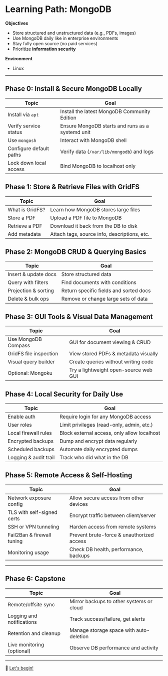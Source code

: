 # Learning Path: MongoDB

**Objectives**

* Store structured and unstructured data (e.g., PDFs, images)
* Use MongoDB daily like in enterprise environments
* Stay fully open source (no paid services)
* Prioritize **information security**

**Environment**
* Linux

---

## Phase 0: Install & Secure MongoDB Locally

| Topic                   | Goal                                             |
| ----------------------- | ------------------------------------------------ |
| Install via `apt`       | Install the latest MongoDB Community Edition     |
| Verify service status   | Ensure MongoDB starts and runs as a systemd unit |
| Use `mongosh`           | Interact with MongoDB shell                      |
| Configure default paths | Verify data (`/var/lib/mongodb`) and logs        |
| Lock down local access  | Bind MongoDB to localhost only                   |

## Phase 1: Store & Retrieve Files with GridFS

| Topic           | Goal                                         |
| --------------- | -------------------------------------------- |
| What is GridFS? | Learn how MongoDB stores large files         |
| Store a PDF     | Upload a PDF file to MongoDB                 |
| Retrieve a PDF  | Download it back from the DB to disk         |
| Add metadata    | Attach tags, source info, descriptions, etc. |

## Phase 2: MongoDB CRUD & Querying Basics

| Topic                | Goal                                   |
| -------------------- | -------------------------------------- |
| Insert & update docs | Store structured data                  |
| Query with filters   | Find documents with conditions         |
| Projection & sorting | Return specific fields and sorted docs |
| Delete & bulk ops    | Remove or change large sets of data    |

## Phase 3: GUI Tools & Visual Data Management

| Topic                  | Goal                                  |
| ---------------------- | ------------------------------------- |
| Use MongoDB Compass    | GUI for document viewing & CRUD       |
| GridFS file inspection | View stored PDFs & metadata visually  |
| Visual query builder   | Create queries without writing code   |
| Optional: Mongoku      | Try a lightweight open-source web GUI |

## Phase 4: Local Security for Daily Use

| Topic                 | Goal                                        |
| --------------------- | ------------------------------------------- |
| Enable auth           | Require login for any MongoDB access        |
| User roles            | Limit privileges (read-only, admin, etc.)   |
| Local firewall rules  | Block external access, only allow localhost |
| Encrypted backups     | Dump and encrypt data regularly             |
| Scheduled backups     | Automate daily encrypted dumps              |
| Logging & audit trail | Track who did what in the DB                |

## Phase 5: Remote Access & Self-Hosting

| Topic                      | Goal                                      |
| -------------------------- | ----------------------------------------- |
| Network exposure config    | Allow secure access from other devices    |
| TLS with self-signed certs | Encrypt traffic between client/server     |
| SSH or VPN tunneling       | Harden access from remote systems         |
| Fail2Ban & firewall tuning | Prevent brute-force & unauthorized access |
| Monitoring usage           | Check DB health, performance, backups     |

---

## Phase 6: Capstone

| Topic                      | Goal                                     |
| -------------------------- | ---------------------------------------- |
| Remote/offsite sync        | Mirror backups to other systems or cloud |
| Logging and notifications  | Track success/failure, get alerts        |
| Retention and cleanup      | Manage storage space with auto-deletion  |
| Live monitoring (optional) | Observe DB performance and activity      |

---

🚀 [Let's begin!](https://github.com/tims-computer-academy/mongodb/blob/main/phase0.md)
